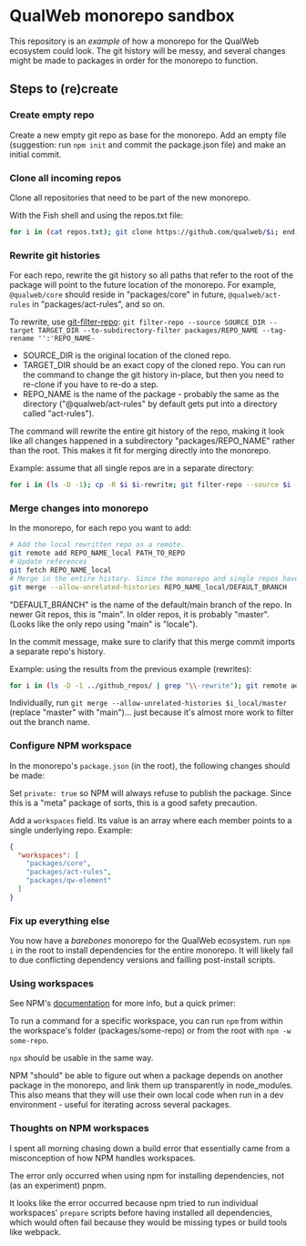 # QualWeb monorepo sandbox

This repository is an *example* of how a monorepo for the QualWeb ecosystem could look. The git history will be messy, and several changes might be made to packages in order for the monorepo to function.

## Steps to (re)create

### Create empty repo

Create a new empty git repo as base for the monorepo. Add an empty file (suggestion: run `npm init` and commit the package.json file) and make an initial commit.

### Clone all incoming repos

Clone all repositories that need to be part of the new monorepo.

With the Fish shell and using the repos.txt file:

```bash
for i in (cat repos.txt); git clone https://github.com/qualweb/$i; end;
```

### Rewrite git histories

For each repo, rewrite the git history so all paths that refer to the root of the package will point to the future location of the monorepo. For example, `@qualweb/core` should reside in "packages/core" in future, `@qualweb/act-rules` in "packages/act-rules", and so on.

To rewrite, use [git-filter-repo](https://github.com/newren/git-filter-repo/): `git filter-repo --source SOURCE_DIR --target TARGET_DIR --to-subdirectory-filter packages/REPO_NAME --tag-rename '':'REPO_NAME-`

- SOURCE_DIR is the original location of the cloned repo.
- TARGET_DIR should be an exact copy of the cloned repo. You can run the command to change the git history in-place, but then you need to re-clone if you have to re-do a step.
- REPO_NAME is the name of the package - probably the same as the directory ("@qualweb/act-rules" by default gets put into a directory called "act-rules").

The command will rewrite the entire git history of the repo, making it look like all changes happened in a subdirectory "packages/REPO_NAME" rather than the root. This makes it fit for merging directly into the monorepo.

Example: assume that all single repos are in a separate directory:

```bash
for i in (ls -D -1); cp -R $i $i-rewrite; git filter-repo --source $i --target $i-rewrite --to-subdirectory-filter packages/$i --tag-rename '':"$i-"; end;
```

### Merge changes into monorepo

In the monorepo, for each repo you want to add:

```bash
# Add the local rewritten repo as a remote.
git remote add REPO_NAME_local PATH_TO_REPO
# Update references
git fetch REPO_NAME_local
# Merge in the entire history. Since the monorepo and single repos have nothing in common, the flag is necessary.
git merge --allow-unrelated-histories REPO_NAME_local/DEFAULT_BRANCH
```

"DEFAULT_BRANCH" is the name of the default/main branch of the repo. In newer Git repos, this is "main". In older repos, it is probably "master". (Looks like the only repo using "main" is "locale").

In the commit message, make sure to clarify that this merge commit imports a separate repo's history.

Example: using the results from the previous example (rewrites):

```bash
for i in (ls -D -1 ../github_repos/ | grep "\\-rewrite"); git remote add $i_local ../github_repos/$i; git fetch $i_local
```

Individually, run `git merge --allow-unrelated-histories $i_local/master` (replace "master" with "main")... just because it's almost more work to filter out the branch name.

### Configure NPM workspace

In the monorepo's `package.json` (in the root), the following changes should be made:

Set `private: true` so NPM will always refuse to publish the package. Since this is a "meta" package of sorts, this is a good safety precaution.

Add a `workspaces` field. Its value is an array where each member points to a single underlying repo. Example:

```json
{
  "workspaces": [
    "packages/core",
    "packages/act-rules",
    "packages/qw-element"
  ]
}
```

### Fix up everything else

You now have a *barebones* monorepo for the QualWeb ecosystem. run `npm i` in the root to install dependencies for the entire monorepo. It will likely fail to due conflicting dependency versions and failling post-install scripts.

### Using workspaces

See NPM's [documentation](https://docs.npmjs.com/cli/v10/using-npm/workspaces) for more info, but a quick primer:

To run a command for a specific workspace, you can run `npm` from within the workspace's folder (packages/some-repo) or from the root with `npm -w some-repo`.

`npx` should be usable in the same way.

NPM "should" be able to figure out when a package depends on another package in the monorepo, and link them up transparently in node_modules. This also means that they will use their own local code when run in a dev environment - useful for iterating across several packages.

### Thoughts on NPM workspaces

I spent all morning chasing down a build error that essentially came from a misconception of how NPM handles workspaces.

The error only occurred when using npm for installing dependencies, not (as an experiment) pnpm.

It looks like the error occurred because npm tried to run individual workspaces' `prepare` scripts before having installed all dependencies, which would often fail because they would be missing types or build tools like webpack.